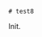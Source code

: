                                                                                                                                                                                                                                                                                                                                                                                                                                                                                                                                                                                                           # test8

Init.
